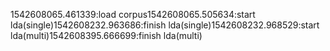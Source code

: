 1542608065.461339:load corpus1542608065.505634:start lda(single)1542608232.963686:finish lda(single)1542608232.968529:start lda(multi)1542608395.666699:finish lda(multi)